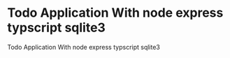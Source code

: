 # Todo Application With node express typscript sqlite3
Todo Application With node express typscript sqlite3
